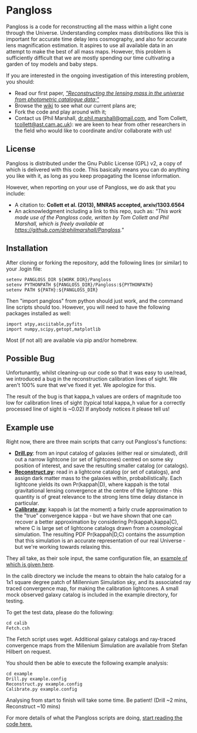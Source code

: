 # Pangloss

Pangloss is a code for reconstructing all the mass within a light cone
through the Universe.  Understanding complex mass distributions like
this is important for accurate time delay lens cosmography, and also for
accurate lens magnification estimation. It aspires to use all available
data in an  attempt to make the best of all mass maps. However, this
problem is sufficiently difficult that we are mostly spending our time
cultivating a garden of toy models and baby steps.

If you are interested in the ongoing investigation of this interesting
problem, you should:
* Read our first paper, [_"Reconstructing the lensing mass in the universe from photometric catalogue data;"_](http://arxiv.org/abs/1303.6564)
* Browse the [wiki](https://github.com/drphilmarshall/Pangloss/wiki) 
to see what our current plans are;
* Fork the code and play around with it;
* Contact us (Phil Marshall, dr.phil.marshall@gmail.com, and Tom
Collett, tcollett@ast.cam.ac.uk): we are keen to hear from other
researchers in the field who would like to coordinate and/or collaborate
with us!

## License

Pangloss is distributed under the Gnu Public License (GPL) v2, a copy of
which is delivered with this code. This basically means you can do
anything you like with it, as long as you keep propagating the license
information.

However, when reporting on your use of Pangloss, we do ask that you include:
* A citation to: **Collett et al. (2013), MNRAS accepted, arxiv/1303.6564**
* An acknowledgment including a link to this repo, such as:
_"This work made use of the Pangloss code, written by Tom Collett and
Phil Marshall, which is freely available at https://github.com/drphilmarshall/Pangloss."_

## Installation

After cloning or forking the repository, 
add the following lines (or similar) to your .login file:

    setenv PANGLOSS_DIR ${WORK_DIR}/Pangloss
    setenv PYTHONPATH ${PANGLOSS_DIR}/Pangloss:${PYTHONPATH}
    setenv PATH ${PATH}:${PANGLOSS_DIR}

Then "import pangloss" from python should just work, and the command
line scripts should too. However, you will need to have the following packages
installed as well:

    import atpy,asciitable,pyfits
    import numpy,scipy,getopt,matplotlib

Most (if not all) are available via pip and/or homebrew.

## Possible Bug

Unfortunantly, whilst cleaning-up our code so that it was easy to use/read, we introduced a bug in the reconstruction
calibration lines of sight. We aren't 100% sure that we've fixed it yet.
We apologize for this. 

The result of the bug is that kappa_h values are orders of magnitude too low for calibration lines of sight 
(typical total kappa_h value for a correctly processed line of sight is ~0.02)
If anybody notices it please tell us!


## Example use

Right now, there are three main scripts that carry out Pangloss's
functions:

* **[Drill.py](https://github.com/drphilmarshall/Pangloss/blob/master/Drill.py)**: 
from an input catalog of galaxies (either real or
simulated), drill out a narrow lightcone (or set of lightcones) centred
on some sky position of interest, and save the resulting smaller
catalog (or catalogs).
* **[Reconstruct.py](https://github.com/drphilmarshall/Pangloss/blob/master/Reconstruct.py)**:
read in a lightcone catalog (or set of catalogs), and
assign dark matter mass to the galaxies within, probabilistically. Each
lightcone yields its own Pr(kappah|D), where kappah is the total
gravitational lensing convergence at the centre of the lightcone - this
quantity is of great relevance to the strong lens time delay distance in
particular.
* **[Calibrate.py](https://github.com/drphilmarshall/Pangloss/blob/master/Calibrate.py)**:
 kappah is (at the moment) a fairly crude approximation
to the "true" convergence kappa - but we have shown that one can recover
a better approximation by considering Pr(kappah,kappa|C), where C is
large set of lightcone catalogs drawn from a cosmological simulation.
The resulting PDF Pr(kappah|D,C) contains the assumption that this
simulation is an accurate representation of our real Universe - but
we're working towards relaxing this.

They all take, as their sole input, the same configuration file, an
[example of which is given here](https://github.com/drphilmarshall/Pangloss/blob/master/pangloss/example_catalog.txt).

In the calib directory we include the means to obtain the halo catalog 
for a 1x1 square degree patch of Millennium Simulation sky, and its
associated ray traced convergence map, for making the calibration
lightcones. A small mock observed galaxy catalog is included in the
example directory, for testing.

To get the test data, please do the following:

    cd calib
    Fetch.csh

The Fetch script uses wget. 
Additional galaxy catalogs and ray-traced convergence maps from the
Millenium Simulation are available from Stefan Hilbert on request.

You should then be able to execute the following example analysis:

    cd example
    Drill.py example.config
    Reconstruct.py example.config
    Calibrate.py example.config
    
Analysing from start to finish will take some time. Be patient! 
(Drill ~2 mins, Reconstruct ~10 mins)

For more details of what the Pangloss scripts are doing, [start reading the code here.](https://github.com/drphilmarshall/Pangloss/wiki/Code-description)

